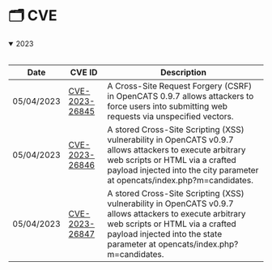 # 🗂 CVE

<details open>

<summary>2023</summary>
<br>

Date | CVE ID | Description
---- | ---- | ----
05/04/2023 | [CVE-2023-26845](https://nvd.nist.gov/vuln/detail/CVE-2023-26845) | A Cross-Site Request Forgery (CSRF) in OpenCATS 0.9.7 allows attackers to force users into submitting web requests via unspecified vectors.
05/04/2023 | [CVE-2023-26846](https://nvd.nist.gov/vuln/detail/CVE-2023-26846) | A stored Cross-Site Scripting (XSS) vulnerability in OpenCATS v0.9.7 allows attackers to execute arbitrary web scripts or HTML via a crafted payload injected into the city parameter at opencats/index.php?m=candidates.
05/04/2023 | [CVE-2023-26847](https://nvd.nist.gov/vuln/detail/CVE-2023-26847) | A stored Cross-Site Scripting (XSS) vulnerability in OpenCATS v0.9.7 allows attackers to execute arbitrary web scripts or HTML via a crafted payload injected into the state parameter at opencats/index.php?m=candidates.

</details>

